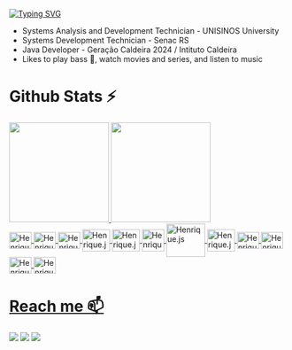 [![Typing SVG](https://readme-typing-svg.demolab.com?font=Fira+Code&weight=600&size=24&pause=1000&color=008000&width=435&lines=I'M+HENRIQUE+VARGA;Systems+Development+Technician;I'm+from+Brazil)](https://git.io/typing-svg)

<ul>
  <li>Systems Analysis and Development Technician - UNISINOS University</li>
  <li>Systems Development Technician - Senac RS</li>
  <li>Java Developer - Geração Caldeira 2024 / Intituto Caldeira</li>
  <li>Likes to play bass 🎸, watch movies and series, and listen to music</li>
</ul>

<h1>Github Stats ⚡</h1>
<div>
<a href="https://github.com/VargaHenrique">
<img loading="lazy" height="180em" src="https://github-readme-stats.vercel.app/api?username=VargaHenrique&show_icons=true&theme=bear&include_all_commits=true&count_private=true"/>
<img loading="lazy" height="180em" src="https://github-readme-stats.vercel.app/api/top-langs?username=VargaHenrique&layout=compact&langs_count=7&theme=bear"/>
</div>
<div style="display: inline_block">
<img align="center" alt="Henrique.js" height="30" width="40" src="https://cdn.jsdelivr.net/gh/devicons/devicon@latest/icons/javascript/javascript-original.svg"/>
<img align="center" alt="Henrique.js" height="30" width="40" src="https://cdn.jsdelivr.net/gh/devicons/devicon@latest/icons/html5/html5-original.svg"/>          
<img align="center" alt="Henrique.js" height="30" width="40" src="https://cdn.jsdelivr.net/gh/devicons/devicon@latest/icons/css3/css3-original.svg"/>   
<img align="center" alt="Henrique.js" height="40" width="50" src="https://cdn.jsdelivr.net/gh/devicons/devicon@latest/icons/java/java-original.svg"/> 
<img align="center" alt="Henrique.js" height="40" width="50" src="https://cdn.jsdelivr.net/gh/devicons/devicon@latest/icons/python/python-original.svg" />
<img align="center" alt="Henrique.js" height="40" width="40" src="https://encrypted-tbn0.gstatic.com/images?q=tbn:ANd9GcQlt-TGjHVh4qzymsShj8a9dkNKBG7rfq2wTg&s">
<img align="center" alt="Henrique.js" height="60" width="70" src="https://cdn.jsdelivr.net/gh/devicons/devicon@latest/icons/mysql/mysql-original-wordmark.svg"/>
<img align="center" alt="Henrique.js" height="40" width="50" src="https://cdn.jsdelivr.net/gh/devicons/devicon@latest/icons/postgresql/postgresql-original.svg" /> 
<img align="center" alt="Henrique.js" height="30" width="40" src="https://cdn.jsdelivr.net/gh/devicons/devicon@latest/icons/git/git-original.svg"/>
<img align="center" alt="Henrique.js" height="30" width="40" src="https://cdn.jsdelivr.net/gh/devicons/devicon@latest/icons/github/github-original.svg"/>
<img align="center" alt="Henrique.js" height="30" width="40" src="https://cdn.jsdelivr.net/gh/devicons/devicon@latest/icons/canva/canva-original.svg"/>
<img align="center" alt="Henrique.js" height="30" width="40" src="https://cdn.jsdelivr.net/gh/devicons/devicon@latest/icons/figma/figma-original.svg" />
</div>

  <h1>Reach me 📫</h1>

<div>
</a>
<a href="https://www.instagram.com/henrique_varga/" target="_blank"><img loading="lazy" src="https://img.shields.io/badge/-Instagram-%23E4405F?style=for-the-badge&logo=instagram&logoColor=white" target="_blank"></a>
<a href = "mailto: riquehgv18@gmail.com"><img loading="lazy" src="https://img.shields.io/badge/Gmail-D14836?style=for-the-badge&logo=gmail&logoColor=white" target="_blank"></a>
<a href="https://www.linkedin.com/in/henrique-gomes-de-varga-38969124a/" target="_blank"><img loading="lazy" src="https://img.shields.io/badge/-LinkedIn-%230077B5?style=for-the-badge&logo=linkedin&logoColor=white" target="_blank"></a>   
</div>
</br>
